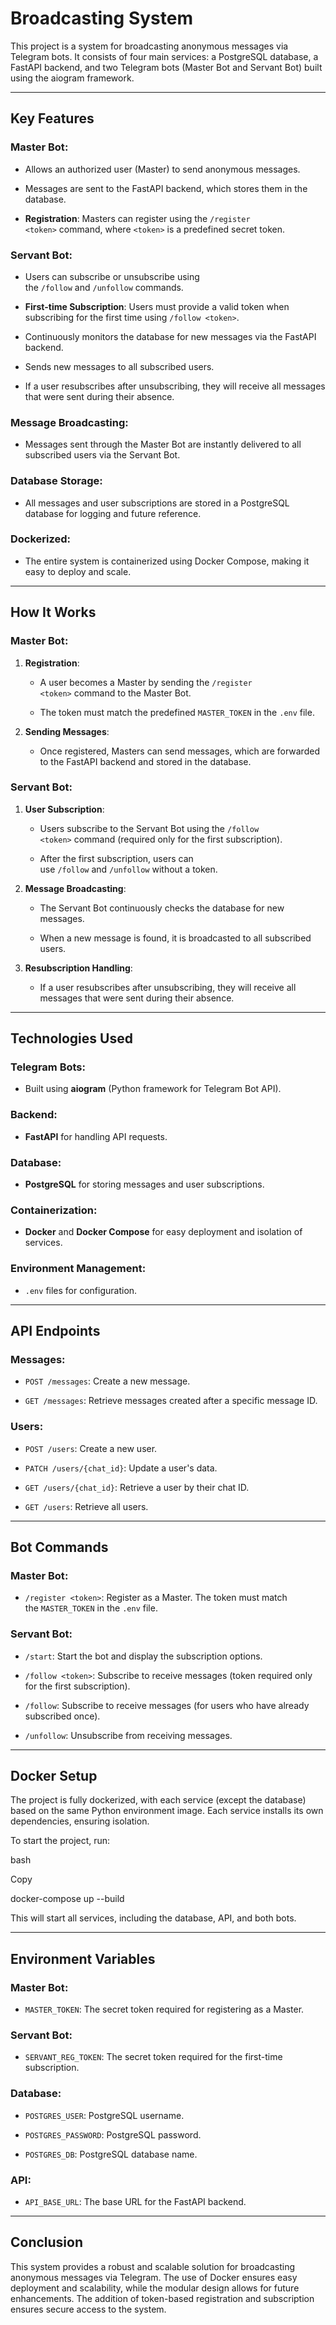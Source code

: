 # Broadcasting System

This project is a system for broadcasting anonymous messages via Telegram bots. It consists of four main services: a PostgreSQL database, a FastAPI backend, and two Telegram bots (Master Bot and Servant Bot) built using the aiogram framework.

---

## Key Features

### **Master Bot**:

- Allows an authorized user (Master) to send anonymous messages.
    
- Messages are sent to the FastAPI backend, which stores them in the database.
    
- **Registration**: Masters can register using the `/register <token>` command, where `<token>` is a predefined secret token.
    

### **Servant Bot**:

- Users can subscribe or unsubscribe using the `/follow` and `/unfollow` commands.
    
- **First-time Subscription**: Users must provide a valid token when subscribing for the first time using `/follow <token>`.
    
- Continuously monitors the database for new messages via the FastAPI backend.
    
- Sends new messages to all subscribed users.
    
- If a user resubscribes after unsubscribing, they will receive all messages that were sent during their absence.
    

### **Message Broadcasting**:

- Messages sent through the Master Bot are instantly delivered to all subscribed users via the Servant Bot.
    

### **Database Storage**:

- All messages and user subscriptions are stored in a PostgreSQL database for logging and future reference.
    

### **Dockerized**:

- The entire system is containerized using Docker Compose, making it easy to deploy and scale.
    

---

## How It Works

### **Master Bot**:

1. **Registration**:
    
    - A user becomes a Master by sending the `/register <token>` command to the Master Bot.
        
    - The token must match the predefined `MASTER_TOKEN` in the `.env` file.
        
2. **Sending Messages**:
    
    - Once registered, Masters can send messages, which are forwarded to the FastAPI backend and stored in the database.
        

### **Servant Bot**:

1. **User Subscription**:
    
    - Users subscribe to the Servant Bot using the `/follow <token>` command (required only for the first subscription).
        
    - After the first subscription, users can use `/follow` and `/unfollow` without a token.
        
2. **Message Broadcasting**:
    
    - The Servant Bot continuously checks the database for new messages.
        
    - When a new message is found, it is broadcasted to all subscribed users.
        
3. **Resubscription Handling**:
    
    - If a user resubscribes after unsubscribing, they will receive all messages that were sent during their absence.
        

---

## Technologies Used

### **Telegram Bots**:

- Built using **aiogram** (Python framework for Telegram Bot API).
    

### **Backend**:

- **FastAPI** for handling API requests.
    

### **Database**:

- **PostgreSQL** for storing messages and user subscriptions.
    

### **Containerization**:

- **Docker** and **Docker Compose** for easy deployment and isolation of services.
    

### **Environment Management**:

- `.env` files for configuration.
    

---

## API Endpoints

### **Messages**:

- `POST /messages`: Create a new message.
    
- `GET /messages`: Retrieve messages created after a specific message ID.
    

### **Users**:

- `POST /users`: Create a new user.
    
- `PATCH /users/{chat_id}`: Update a user's data.
    
- `GET /users/{chat_id}`: Retrieve a user by their chat ID.
    
- `GET /users`: Retrieve all users.
    

---

## Bot Commands

### **Master Bot**:

- `/register <token>`: Register as a Master. The token must match the `MASTER_TOKEN` in the `.env` file.
    

### **Servant Bot**:

- `/start`: Start the bot and display the subscription options.
    
- `/follow <token>`: Subscribe to receive messages (token required only for the first subscription).
    
- `/follow`: Subscribe to receive messages (for users who have already subscribed once).
    
- `/unfollow`: Unsubscribe from receiving messages.
    

---

## Docker Setup

The project is fully dockerized, with each service (except the database) based on the same Python environment image. Each service installs its own dependencies, ensuring isolation.

To start the project, run:

bash

Copy

docker-compose up --build

This will start all services, including the database, API, and both bots.

---

## Environment Variables

### **Master Bot**:

- `MASTER_TOKEN`: The secret token required for registering as a Master.
    

### **Servant Bot**:

- `SERVANT_REG_TOKEN`: The secret token required for the first-time subscription.
    

### **Database**:

- `POSTGRES_USER`: PostgreSQL username.
    
- `POSTGRES_PASSWORD`: PostgreSQL password.
    
- `POSTGRES_DB`: PostgreSQL database name.
    

### **API**:

- `API_BASE_URL`: The base URL for the FastAPI backend.
    

---

## Conclusion

This system provides a robust and scalable solution for broadcasting anonymous messages via Telegram. The use of Docker ensures easy deployment and scalability, while the modular design allows for future enhancements. The addition of token-based registration and subscription ensures secure access to the system.
